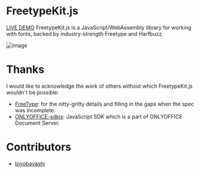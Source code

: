# FreetypeKit.js


[LIVE DEMO](https://51shouzu.xyz/FreetypeKit.js/) FreetypeKit.js is a JavaScript/WebAssembly library for working with fonts, backed by industry-strength Freetype and Harfbuzz.


![image](https://user-images.githubusercontent.com/2238211/140015964-4aa413e2-d3f7-41e1-9cb5-980da0caaef6.png)


Thanks
======
I would like to acknowledge the work of others without which FreetypeKit.js wouldn't be possible:

* [FreeType](https://www.freetype.org/): for the nitty-gritty details and filling in the gaps when the spec was incomplete.
* [ONLYOFFICE-sdkjs](https://github.com/ONLYOFFICE/sdkjs): JavaScript SDK which is a part of ONLYOFFICE Document Server.


Contributors
============================
*  [toyobayashi](https://github.com/toyobayashi/)
